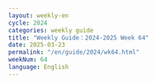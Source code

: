 ```yaml
---
layout: weekly-en
cycle: 2024
categories: weekly guide
title: "Weekly Guide：2024-2025 Week 64"
date: 2025-03-23
permalink: "/en/guide/2024/wk64.html"
weekNum: 64
language: English
---
```

